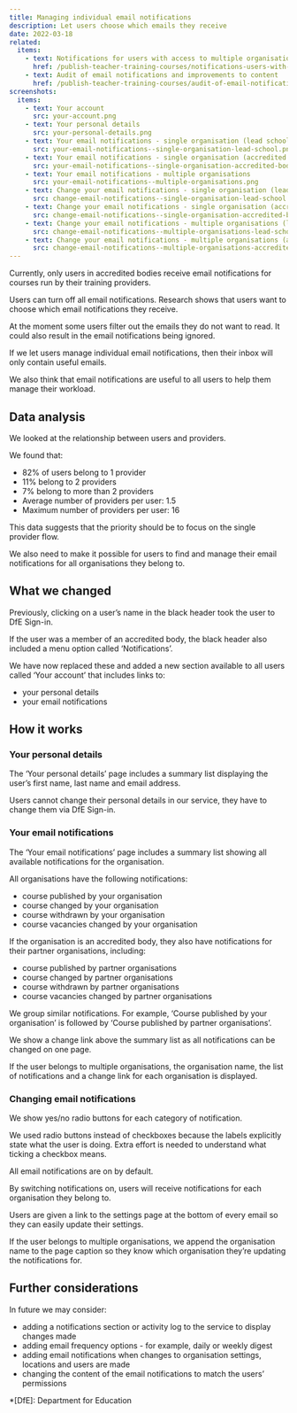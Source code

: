 ```yaml
---
title: Managing individual email notifications
description: Let users choose which emails they receive
date: 2022-03-18
related:
  items:
    - text: Notifications for users with access to multiple organisations
      href: /publish-teacher-training-courses/notifications-users-with-multiple-organisation-access/
    - text: Audit of email notifications and improvements to content
      href: /publish-teacher-training-courses/audit-of-email-notifications-and-improvements-to-content/
screenshots:
  items:
    - text: Your account
      src: your-account.png
    - text: Your personal details
      src: your-personal-details.png
    - text: Your email notifications - single organisation (lead school)
      src: your-email-notifications--single-organisation-lead-school.png
    - text: Your email notifications - single organisation (accredited body)
      src: your-email-notifications--single-organisation-accredited-body.png
    - text: Your email notifications - multiple organisations
      src: your-email-notifications--multiple-organisations.png
    - text: Change your email notifications - single organisation (lead school)
      src: change-email-notifications--single-organisation-lead-school.png
    - text: Change your email notifications - single organisation (accredited body)
      src: change-email-notifications--single-organisation-accredited-body.png
    - text: Change your email notifications - multiple organisations (lead school)
      src: change-email-notifications--multiple-organisations-lead-school.png
    - text: Change your email notifications - multiple organisations (accredited body)
      src: change-email-notifications--multiple-organisations-accredited-body.png
---
```


Currently, only users in accredited bodies receive email notifications for courses run by their training providers.

Users can turn off all email notifications. Research shows that users want to choose which email notifications they receive.

At the moment some users filter out the emails they do not want to read. It could also result in the email notifications being ignored.

If we let users manage individual email notifications, then their inbox will only contain useful emails.

We also think that email notifications are useful to all users to help them manage their workload.

## Data analysis

We looked at the relationship between users and providers.

We found that:

- 82% of users belong to 1 provider
- 11% belong to 2 providers
- 7% belong to more than 2 providers
- Average number of providers per user: 1.5
- Maximum number of providers per user: 16

This data suggests that the priority should be to focus on the single provider flow.

We also need to make it possible for users to find and manage their email notifications for all organisations they belong to.

## What we changed

Previously, clicking on a user’s name in the black header took the user to DfE Sign-in.

If the user was a member of an accredited body, the black header also included a menu option called ‘Notifications’.

We have now replaced these and added a new section available to all users called ‘Your account’ that includes links to:

- your personal details
- your email notifications

## How it works

### Your personal details

The ‘Your personal details’ page includes a summary list displaying the user’s first name, last name and email address.

Users cannot change their personal details in our service, they have to change them via DfE Sign-in.

### Your email notifications

The ‘Your email notifications’ page includes a summary list showing all available notifications for the organisation.

All organisations have the following notifications:

- course published by your organisation
- course changed by your organisation
- course withdrawn by your organisation
- course vacancies changed by your organisation

If the organisation is an accredited body, they also have notifications for their partner organisations, including:

- course published by partner organisations
- course changed by partner organisations
- course withdrawn by partner organisations
- course vacancies changed by partner organisations

We group similar notifications. For example, ‘Course published by your organisation’ is followed by ‘Course published by partner organisations’.

We show a change link above the summary list as all notifications can be changed on one page.

If the user belongs to multiple organisations, the organisation name, the list of notifications and a change link for each organisation is displayed.

### Changing email notifications

We show yes/no radio buttons for each category of notification.

We used radio buttons instead of checkboxes because the labels explicitly state what the user is doing. Extra effort is needed to understand what ticking a checkbox means.

All email notifications are on by default.

By switching notifications on, users will receive notifications for each organisation they belong to.

Users are given a link to the settings page at the bottom of every email so they can easily update their settings.

If the user belongs to multiple organisations, we append the organisation name to the page caption so they know which organisation they’re updating the notifications for.

## Further considerations

In future we may consider:

- adding a notifications section or activity log to the service to display changes made
- adding email frequency options - for example, daily or weekly digest
- adding email notifications when changes to organisation settings, locations and users are made
- changing the content of the email notifications to match the users’ permissions

*[DfE]: Department for Education
